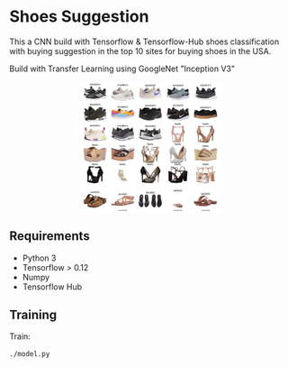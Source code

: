 # Shoes Suggestion

This a CNN build with Tensorflow & Tensorflow-Hub shoes classification 
with buying suggestion in the top 10 sites for buying shoes in the USA.

Build with Transfer Learning using GoogleNet "Inception V3"
<p align = "center">
    <img src="content/img/ds_presentation.png" width="50%">
</p>

## Requirements

- Python 3
- Tensorflow > 0.12
- Numpy
- Tensorflow Hub

## Training

Train:

```bash
./model.py 
```
